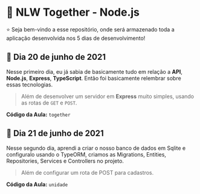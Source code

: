 # :rocket: NLW Together - Node.js

:star: Seja bem-vindo a esse repositório, onde será armazenado toda a aplicação desenvolvida nos 5 dias de desenvolvimento!

## :date: Dia 20 de junho de 2021

Nesse primeiro dia, eu já sabia de basicamente tudo em relação a **API**, **Node.js**, **Express**, **TypeScript**. Então foi basicamente relembrar sobre essas tecnologias.

> Além de desenvolver um servidor em **Express** muito simples, usando as rotas de `GET` e `POST`.

**Código da Aula:** `together`

## :date: Dia 21 de junho de 2021

Nesse segundo dia, aprendi a criar o nosso banco de dados em Sqlite e configuralo usando o TypeORM, criamos as Migrations, Entities, Repositories, Services e Controllers no projeto.

> Além de configurar um rota de POST para cadastros.

**Código da Aula:** `unidade`